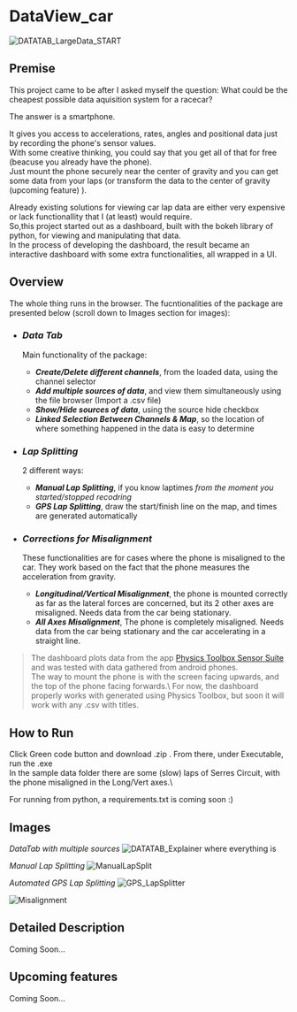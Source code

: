 # DataView_car
![DATATAB_LargeData_START](https://user-images.githubusercontent.com/109922381/181358198-92f7b48f-e65c-443c-b8e9-d842636ba0aa.png)

## Premise 
This project came to be after I asked myself the question: 
What could be the cheapest possible data aquisition system for a racecar? 

The answer is a smartphone. 

It gives you access to accelerations, rates, angles and positional data just by recording the phone's sensor values.\
With some creative thinking, you could say that you get all of that for free (beacuse you already have the phone).\
Just mount the phone securely near the center of gravity and you can get some data from your laps (or transform the data to the center of gravity (upcoming feature) ).

Already existing solutions for viewing car lap data are either very expensive or lack functionallity that I (at least) would require.\
So,this project started out as a dashboard, built with the bokeh library of python, for viewing and manipulating that data.\
In the process of developing the dashboard, the result became an interactive dashboard with some extra functionalities, 
all wrapped in a UI. 

## Overview
The whole thing runs in the browser. The fucntionalities of the package are presented below (scroll down to Images section for images): 

- ### ***Data Tab***
  Main functionality of the package: 
    - **_Create/Delete different channels_**, from the loaded data, using the channel selector
    - **_Add multiple sources of data_**, and view them simultaneously using the file browser (Import a .csv file)
    - **_Show/Hide sources of data_**, using the source hide checkbox
    - **_Linked Selection Between Channels & Map_**, so the location of where something happened in the data is easy to determine




- ### ***Lap Splitting***
  2 different ways: 
    - **_Manual Lap Splitting_**, if you know laptimes _from the moment you started/stopped recodring_ 
    - **_GPS Lap Splitting_**, draw the start/finish line on the map, and times are generated automatically




- ### ***Corrections for Misalignment***
  These functionalities are for cases where the phone is misaligned to the car. They work based on the fact that the phone measures the acceleration from gravity. 
    - **_Longitudinal/Vertical Misalignment_**, the phone is mounted correctly as far as the lateral forces are concerned, but its 2 other axes are misaligned. Needs data from the car being stationary. 
    - **_All Axes Misalignment_**, The phone is completely misaligned. Needs data from the car being stationary and the car accelerating in a straight line. 

>The dashboard plots data from the app [Physics Toolbox Sensor Suite](https://play.google.com/store/apps/details?id=com.chrystianvieyra.physicstoolboxsuite&hl=en&gl=US) and was tested with data gathered from android phones.\
>The  way to mount the phone is with the screen facing upwards, and the top of the phone facing forwards.\ 
>For now, the dashboard properly works with generated using Physics Toolbox, but soon it will work with any .csv with titles.

## How to Run
Click Green code button and download .zip . From there, under Executable, run the .exe\
In the sample data folder there are some (slow) laps of Serres Circuit, with the phone misaligned in the Long/Vert axes.\

For running from python, a requirements.txt is coming soon :) 

## Images
_DataTab with multiple sources_
![DATATAB_Explainer where everything is](https://user-images.githubusercontent.com/109922381/181355627-1931ad1e-77e6-4c70-a961-727b91d36595.png)

_Manual Lap Splitting_
![ManualLapSplit](https://user-images.githubusercontent.com/109922381/181355713-9e7b58c7-5e94-4a3d-988d-4eed24be78db.png)

_Automated GPS Lap Splitting_ 
![GPS_LapSplitter](https://user-images.githubusercontent.com/109922381/181355739-6a1887d3-6a50-40cb-a6dd-7c7ce2d4841f.png)

![Misalignment](https://user-images.githubusercontent.com/109922381/181356072-53a00ae2-49a1-4f70-bac6-11389dfb7009.png)

## Detailed Description
Coming Soon...
  
## Upcoming features
Coming Soon...
